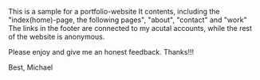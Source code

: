 This is a sample for a portfolio-website
It contents, including the "index(home)-page, the following pages", "about", "contact" and "work"
The links in the footer are connected to my acutal accounts, while the rest of the website is anonymous.

Please enjoy and give me an honest feedback.
Thanks!!!

Best, Michael
